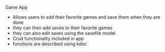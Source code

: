Game App

- Allows users to add their favorite games and save them when they are done
- they can then add saves to their favorite games
- they can also edit saves using the savefile model
- Crud functionality included in app
- functions are described using kdoc
